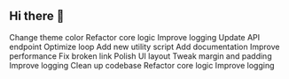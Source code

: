 ## Hi there 👋

<!--
**NickelSilver/NickelSilver** is a ✨ _special_ ✨ repository because its `README.md` (this file) appears on your GitHub profile.

Here are some ideas to get you started:

- 🔭 I’m currently working on ...
- 🌱 I’m currently learning ...
- 👯 I’m looking to collaborate on ...
- 🤔 I’m looking for help with ...
- 💬 Ask me about ...
- 📫 How to reach me: ...
- 😄 Pronouns: ...
- ⚡ Fun fact: ...
-->
Change theme color
Refactor core logic
Improve logging
Update API endpoint
Optimize loop
Add new utility script
Add documentation
Improve performance
Fix broken link
Polish UI layout
Tweak margin and padding
Improve logging
Clean up codebase
Refactor core logic
Improve logging
